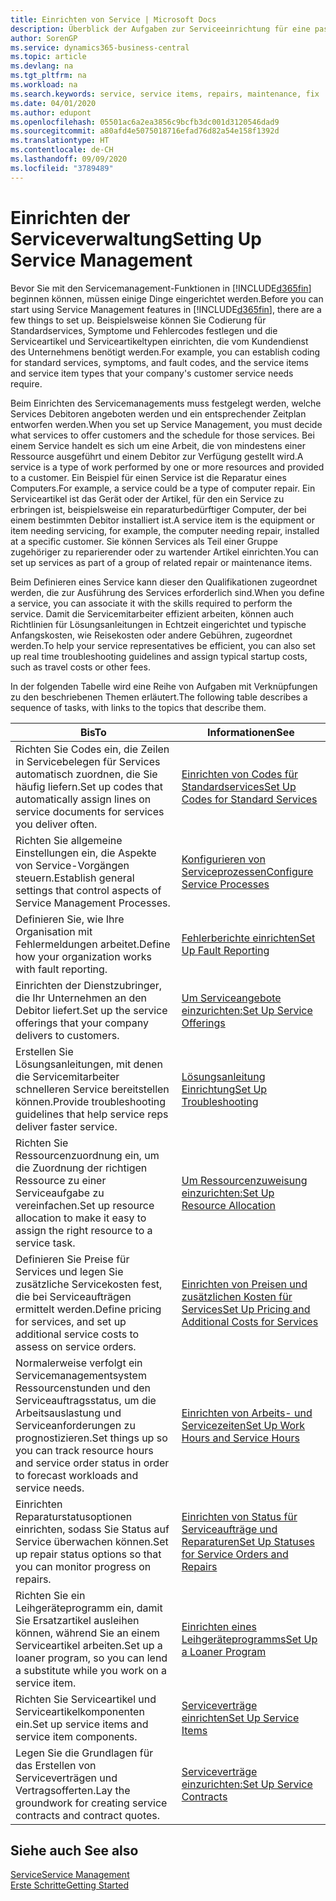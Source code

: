 ```yaml
---
title: Einrichten von Service | Microsoft Docs
description: Überblick der Aufgaben zur Serviceeinrichtung für eine passende Serviceverwaltungsmethode für Ihre Organisation.
author: SorenGP
ms.service: dynamics365-business-central
ms.topic: article
ms.devlang: na
ms.tgt_pltfrm: na
ms.workload: na
ms.search.keywords: service, service items, repairs, maintenance, fix
ms.date: 04/01/2020
ms.author: edupont
ms.openlocfilehash: 05501ac6a2ea3856c9bcfb3dc001d3120546dad9
ms.sourcegitcommit: a80afd4e5075018716efad76d82a54e158f1392d
ms.translationtype: HT
ms.contentlocale: de-CH
ms.lasthandoff: 09/09/2020
ms.locfileid: "3789489"
---
```

# <a name="setting-up-service-management"></a><span data-ttu-id="7b5a6-103">Einrichten der Serviceverwaltung</span><span class="sxs-lookup"><span data-stu-id="7b5a6-103">Setting Up Service Management</span></span>
<span data-ttu-id="7b5a6-104">Bevor Sie mit den Servicemanagement-Funktionen in [!INCLUDE[d365fin](includes/d365fin_md.md)] beginnen können, müssen einige Dinge eingerichtet werden.</span><span class="sxs-lookup"><span data-stu-id="7b5a6-104">Before you can start using Service Management features in [!INCLUDE[d365fin](includes/d365fin_md.md)], there are a few things to set up.</span></span> <span data-ttu-id="7b5a6-105">Beispielsweise können Sie Codierung für Standardservices, Symptome und Fehlercodes festlegen und die Serviceartikel und Serviceartikeltypen einrichten, die vom Kundendienst des Unternehmens benötigt werden.</span><span class="sxs-lookup"><span data-stu-id="7b5a6-105">For example, you can establish coding for standard services, symptoms, and fault codes, and the service items and service item types that your company's customer service needs require.</span></span>  

<span data-ttu-id="7b5a6-106">Beim Einrichten des Servicemanagements muss festgelegt werden, welche Services Debitoren angeboten werden und ein entsprechender Zeitplan entworfen werden.</span><span class="sxs-lookup"><span data-stu-id="7b5a6-106">When you set up Service Management, you must decide what services to offer customers and the schedule for those services.</span></span> <span data-ttu-id="7b5a6-107">Bei einem Service handelt es sich um eine Arbeit, die von mindestens einer Ressource ausgeführt und einem Debitor zur Verfügung gestellt wird.</span><span class="sxs-lookup"><span data-stu-id="7b5a6-107">A service is a type of work performed by one or more resources and provided to a customer.</span></span> <span data-ttu-id="7b5a6-108">Ein Beispiel für einen Service ist die Reparatur eines Computers.</span><span class="sxs-lookup"><span data-stu-id="7b5a6-108">For example, a service could be a type of computer repair.</span></span> <span data-ttu-id="7b5a6-109">Ein Serviceartikel ist das Gerät oder der Artikel, für den ein Service zu erbringen ist, beispielsweise ein reparaturbedürftiger Computer, der bei einem bestimmten Debitor installiert ist.</span><span class="sxs-lookup"><span data-stu-id="7b5a6-109">A service item is the equipment or item needing servicing, for example, the computer needing repair, installed at a specific customer.</span></span> <span data-ttu-id="7b5a6-110">Sie können Services als Teil einer Gruppe zugehöriger zu reparierender oder zu wartender Artikel einrichten.</span><span class="sxs-lookup"><span data-stu-id="7b5a6-110">You can set up services as part of a group of related repair or maintenance items.</span></span>  
  
<span data-ttu-id="7b5a6-111">Beim Definieren eines Service kann dieser den Qualifikationen zugeordnet werden, die zur Ausführung des Services erforderlich sind.</span><span class="sxs-lookup"><span data-stu-id="7b5a6-111">When you define a service, you can associate it with the skills required to perform the service.</span></span> <span data-ttu-id="7b5a6-112">Damit die Servicemitarbeiter effizient arbeiten, können auch Richtlinien für Lösungsanleitungen in Echtzeit eingerichtet und typische Anfangskosten, wie Reisekosten oder andere Gebühren, zugeordnet werden.</span><span class="sxs-lookup"><span data-stu-id="7b5a6-112">To help your service representatives be efficient, you can also set up real time troubleshooting guidelines and assign typical startup costs, such as travel costs or other fees.</span></span>  

<span data-ttu-id="7b5a6-113">In der folgenden Tabelle wird eine Reihe von Aufgaben mit Verknüpfungen zu den beschriebenen Themen erläutert.</span><span class="sxs-lookup"><span data-stu-id="7b5a6-113">The following table describes a sequence of tasks, with links to the topics that describe them.</span></span>  
  
| <span data-ttu-id="7b5a6-114">Bis</span><span class="sxs-lookup"><span data-stu-id="7b5a6-114">To</span></span> | <span data-ttu-id="7b5a6-115">Informationen</span><span class="sxs-lookup"><span data-stu-id="7b5a6-115">See</span></span> |
| --- | --- |
| <span data-ttu-id="7b5a6-116">Richten Sie Codes ein, die Zeilen in Servicebelegen für Services automatisch zuordnen, die Sie häufig liefern.</span><span class="sxs-lookup"><span data-stu-id="7b5a6-116">Set up codes that automatically assign lines on service documents for services you deliver often.</span></span> |[<span data-ttu-id="7b5a6-117">Einrichten von Codes für Standardservices</span><span class="sxs-lookup"><span data-stu-id="7b5a6-117">Set Up Codes for Standard Services</span></span>](service-how-setup-service-coding.md)|
| <span data-ttu-id="7b5a6-118">Richten Sie allgemeine Einstellungen ein, die Aspekte von Service-Vorgängen steuern.</span><span class="sxs-lookup"><span data-stu-id="7b5a6-118">Establish general settings that control aspects of Service Management Processes.</span></span>|[<span data-ttu-id="7b5a6-119">Konfigurieren von Serviceprozessen</span><span class="sxs-lookup"><span data-stu-id="7b5a6-119">Configure Service Processes</span></span>](service-setup-service-processes.md)|
| <span data-ttu-id="7b5a6-120">Definieren Sie, wie Ihre Organisation mit Fehlermeldungen arbeitet.</span><span class="sxs-lookup"><span data-stu-id="7b5a6-120">Define how your organization works with fault reporting.</span></span> |[<span data-ttu-id="7b5a6-121">Fehlerberichte einrichten</span><span class="sxs-lookup"><span data-stu-id="7b5a6-121">Set Up Fault Reporting</span></span>](service-how-setup-fault-reporting.md) |
| <span data-ttu-id="7b5a6-122">Einrichten der Dienstzubringer, die Ihr Unternehmen an den Debitor liefert.</span><span class="sxs-lookup"><span data-stu-id="7b5a6-122">Set up the service offerings that your company delivers to customers.</span></span>|[<span data-ttu-id="7b5a6-123">Um Serviceangebote einzurichten:</span><span class="sxs-lookup"><span data-stu-id="7b5a6-123">Set Up Service Offerings</span></span>](service-how-setup-service-offerings.md)|
| <span data-ttu-id="7b5a6-124">Erstellen Sie Lösungsanleitungen, mit denen die Servicemitarbeiter schnelleren Service bereitstellen können.</span><span class="sxs-lookup"><span data-stu-id="7b5a6-124">Provide troubleshooting guidelines that help service reps deliver faster service.</span></span> |[<span data-ttu-id="7b5a6-125">Lösungsanleitung Einrichtung</span><span class="sxs-lookup"><span data-stu-id="7b5a6-125">Set Up Troubleshooting</span></span>](service-how-setup-troubleshooting.md) |
| <span data-ttu-id="7b5a6-126">Richten Sie Ressourcenzuordnung ein, um die Zuordnung der richtigen Ressource zu einer Serviceaufgabe zu vereinfachen.</span><span class="sxs-lookup"><span data-stu-id="7b5a6-126">Set up resource allocation to make it easy to assign the right resource to a service task.</span></span> |[<span data-ttu-id="7b5a6-127">Um Ressourcenzuweisung einzurichten:</span><span class="sxs-lookup"><span data-stu-id="7b5a6-127">Set Up Resource Allocation</span></span>](service-how-setup-resource-allocation.md) |
| <span data-ttu-id="7b5a6-128">Definieren Sie Preise für Services und legen Sie zusätzliche Servicekosten fest, die bei Serviceaufträgen ermittelt werden.</span><span class="sxs-lookup"><span data-stu-id="7b5a6-128">Define pricing for services, and set up additional service costs to assess on service orders.</span></span> |[<span data-ttu-id="7b5a6-129">Einrichten von Preisen und zusätzlichen Kosten für Services</span><span class="sxs-lookup"><span data-stu-id="7b5a6-129">Set Up Pricing and Additional Costs for Services</span></span>](service-how-setup-service-costs-pricing.md)|
| <span data-ttu-id="7b5a6-130">Normalerweise verfolgt ein Servicemanagementsystem Ressourcenstunden und den Serviceauftragsstatus, um die Arbeitsauslastung und Serviceanforderungen zu prognostizieren.</span><span class="sxs-lookup"><span data-stu-id="7b5a6-130">Set things up so you can track resource hours and service order status in order to forecast workloads and service needs.</span></span>|[<span data-ttu-id="7b5a6-131">Einrichten von Arbeits- und Servicezeiten</span><span class="sxs-lookup"><span data-stu-id="7b5a6-131">Set Up Work Hours and Service Hours</span></span>](service-how-setup-work-service-hours.md)|
| <span data-ttu-id="7b5a6-132">Einrichten Reparaturstatusoptionen einrichten, sodass Sie Status auf Service überwachen können.</span><span class="sxs-lookup"><span data-stu-id="7b5a6-132">Set up repair status options so that you can monitor progress on repairs.</span></span> | [<span data-ttu-id="7b5a6-133">Einrichten von Status für Serviceaufträge und Reparaturen</span><span class="sxs-lookup"><span data-stu-id="7b5a6-133">Set Up Statuses for Service Orders and Repairs</span></span>](service-order-repair-status.md)|
| <span data-ttu-id="7b5a6-134">Richten Sie ein Leihgeräteprogramm ein, damit Sie Ersatzartikel ausleihen können, während Sie an einem Serviceartikel arbeiten.</span><span class="sxs-lookup"><span data-stu-id="7b5a6-134">Set up a loaner program, so you can lend a substitute while you work on a service item.</span></span> |[<span data-ttu-id="7b5a6-135">Einrichten eines Leihgeräteprogramms</span><span class="sxs-lookup"><span data-stu-id="7b5a6-135">Set Up a Loaner Program</span></span>](service-how-setup-loaner-program.md) |
| <span data-ttu-id="7b5a6-136">Richten Sie Serviceartikel und Serviceartikelkomponenten ein.</span><span class="sxs-lookup"><span data-stu-id="7b5a6-136">Set up service items and service item components.</span></span> |[<span data-ttu-id="7b5a6-137">Serviceverträge einrichten</span><span class="sxs-lookup"><span data-stu-id="7b5a6-137">Set Up Service Items</span></span>](service-how-setup-service-items.md) |
| <span data-ttu-id="7b5a6-138">Legen Sie die Grundlagen für das Erstellen von Serviceverträgen und Vertragsofferten.</span><span class="sxs-lookup"><span data-stu-id="7b5a6-138">Lay the groundwork for creating service contracts and contract quotes.</span></span> |[<span data-ttu-id="7b5a6-139">Serviceverträge einzurichten:</span><span class="sxs-lookup"><span data-stu-id="7b5a6-139">Set Up Service Contracts</span></span>](service-how-setup-service-contracts.md) |

## <a name="see-also"></a><span data-ttu-id="7b5a6-140">Siehe auch </span><span class="sxs-lookup"><span data-stu-id="7b5a6-140">See also</span></span>
[<span data-ttu-id="7b5a6-141">Service</span><span class="sxs-lookup"><span data-stu-id="7b5a6-141">Service Management</span></span>](service-service.md)  
[<span data-ttu-id="7b5a6-142">Erste Schritte</span><span class="sxs-lookup"><span data-stu-id="7b5a6-142">Getting Started</span></span>](product-get-started.md)  
